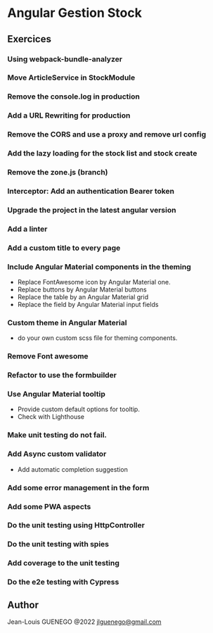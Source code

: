 # Angular Gestion Stock

## Exercices

### Using webpack-bundle-analyzer

### Move ArticleService in StockModule

### Remove the console.log in production

### Add a URL Rewriting for production

### Remove the CORS and use a proxy and remove url config

### Add the lazy loading for the stock list and stock create

### Remove the zone.js (branch)

### Interceptor: Add an authentication Bearer token

### Upgrade the project in the latest angular version

### Add a linter

### Add a custom title to every page

### Include Angular Material components in the theming

- Replace FontAwesome icon by Angular Material one.
- Replace buttons by Angular Material buttons
- Replace the table by an Angular Material grid
- Replace the field by Angular Material input fields

### Custom theme in Angular Material

- do your own custom scss file for theming components.

### Remove Font awesome

### Refactor to use the formbuilder

### Use Angular Material tooltip

- Provide custom default options for tooltip.
- Check with Lighthouse

### Make unit testing do not fail.

### Add Async custom validator

- Add automatic completion suggestion

### Add some error management in the form

### Add some PWA aspects

### Do the unit testing using HttpController

### Do the unit testing with spies

### Add coverage to the unit testing

### Do the e2e testing with Cypress

## Author

Jean-Louis GUENEGO @2022
<jlguenego@gmail.com>
